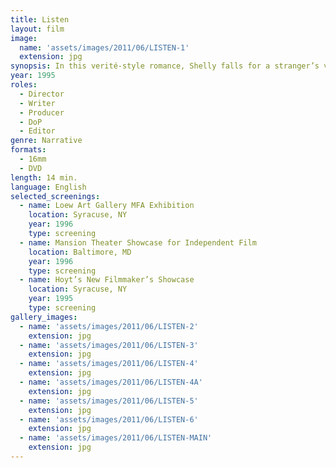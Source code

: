 ```yaml
---
title: Listen
layout: film
image:
  name: 'assets/images/2011/06/LISTEN-1'
  extension: jpg
synopsis: In this verité-style romance, Shelly falls for a stranger’s voice on her answering machine.
year: 1995
roles:
  - Director
  - Writer
  - Producer
  - DoP
  - Editor
genre: Narrative
formats:
  - 16mm
  - DVD
length: 14 min.
language: English
selected_screenings:
  - name: Loew Art Gallery MFA Exhibition
    location: Syracuse, NY
    year: 1996
    type: screening
  - name: Mansion Theater Showcase for Independent Film
    location: Baltimore, MD
    year: 1996
    type: screening
  - name: Hoyt’s New Filmmaker’s Showcase
    location: Syracuse, NY
    year: 1995
    type: screening
gallery_images:
  - name: 'assets/images/2011/06/LISTEN-2'
    extension: jpg
  - name: 'assets/images/2011/06/LISTEN-3'
    extension: jpg
  - name: 'assets/images/2011/06/LISTEN-4'
    extension: jpg
  - name: 'assets/images/2011/06/LISTEN-4A'
    extension: jpg
  - name: 'assets/images/2011/06/LISTEN-5'
    extension: jpg
  - name: 'assets/images/2011/06/LISTEN-6'
    extension: jpg
  - name: 'assets/images/2011/06/LISTEN-MAIN'
    extension: jpg
---
```

